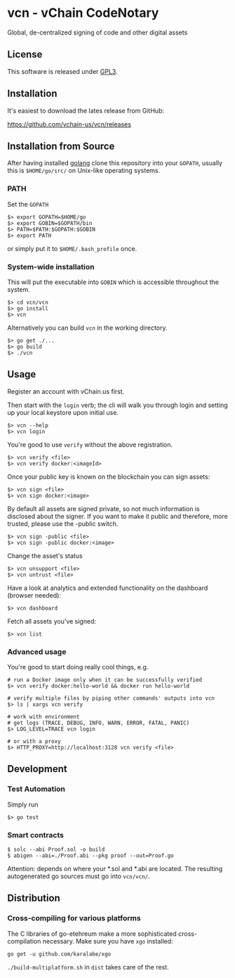 # vcn - vChain CodeNotary

Global, de-centralized signing of code and other digital assets

## License

This software is released under [GPL3](https://www.gnu.org/licenses/gpl-3.0.en.html).

## Installation

It's easiest to download the lates release from GitHub:

https://github.com/vchain-us/vcn/releases

## Installation from Source

After having installed [golang](https://golang.org/doc/install) clone this 
repository into your `GOPATH`, usually this is `$HOME/go/src/` on Unix-like
operating systems.

### PATH

Set the `GOPATH`

```
$> export GOPATH=$HOME/go
$> export GOBIN=$GOPATH/bin
$> PATH=$PATH:$GOPATH:$GOBIN
$> export PATH
```

or simply put it to `$HOME/.bash_profile` once.

### System-wide installation

This will put the executable into `GOBIN` which is
accessible throughout the system.

```
$> cd vcn/vcn
$> go install
$> vcn
```

Alternatively you can build `vcn` in the working directory.

```
$> go get ./...
$> go build
$> ./vcn
```

## Usage

Register an account with vChain.us first.

Then start with the `login` verb; the cli will walk you through login
and setting up your local keystore upon initial use.
```
$> vcn --help
$> vcn login
```

You're good to use `verify` without the above registration.

```
$> vcn verify <file>
$> vcn verify docker:<imageId>
```

Once your public key is known on the blockchain you can sign assets:

```
$> vcn sign <file>
$> vcn sign docker:<image>
```

By default all assets are signed private, so not much information is disclosed about the signer. If you want to make it public and therefore, more trusted, please use the -public switch.

```
$> vcn sign -public <file>
$> vcn sign -public docker:<image>
```


Change the asset's status

```
$> vcn unsupport <file>
$> vcn untrust <file>
```

Have a look at analytics and extended functionality on the dashboard (browser needed):

```
$> vcn dashboard
```

Fetch all assets you've signed:

```
$> vcn list
```

### Advanced usage 

You're good to start doing really cool things, e.g.

```
# run a Docker image only when it can be successfully verified
$> vcn verify docker:hello-world && docker run hello-world
```

```
# verify multiple files by piping other commands' outputs into vcn
$> ls | xargs vcn verify
```

```
# work with environment
# get logs (TRACE, DEBUG, INFO, WARN, ERROR, FATAL, PANIC)
$> LOG_LEVEL=TRACE vcn login

# or with a proxy
$> HTTP_PROXY=http://localhost:3128 vcn verify <file>
```

## Development

### Test Automation
Simply run

```
$> go test
```

### Smart contracts

```
$ solc --abi Proof.sol -o build
$ abigen --abi=./Proof.abi --pkg proof --out=Proof.go
```
Attention: depends on where your *.sol and *.abi are located. The resulting
autogenerated go sources must go into `vcn/vcn/`.

## Distribution

### Cross-compiling for various platforms

The C libraries of go-etehreum make a more sophisticated cross-compilation
necessary. Make sure you have `xgo` installed:

```
go get -u github.com/karalabe/xgo
```

`./build-multiplatform.sh` in `dist` takes care of the rest.

